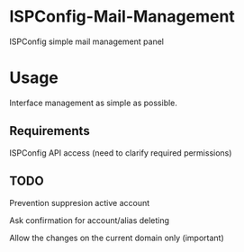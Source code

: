 ISPConfig-Mail-Management
=========================

ISPConfig simple mail management panel


# Usage

Interface management as simple as possible.


## Requirements

ISPConfig API access (need to clarify required permissions)


## TODO

Prevention suppresion active account

Ask confirmation for account/alias deleting

Allow the changes on the current domain only (important)